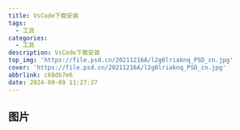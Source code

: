 ```yaml
---
title: VsCode下载安装
tags:
  - 工具
categories:
  - 工具
description: VsCode下载安装
top_img: 'https://file.psd.cn/20211216A/l2g0lriaknq_PSD_cn.jpg'
cover: 'https://file.psd.cn/20211216A/l2g0lriaknq_PSD_cn.jpg'
abbrlink: c68db7e6
date: 2024-09-09 11:27:27
---
```


## 图片
